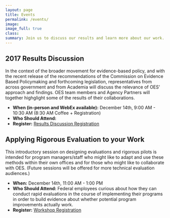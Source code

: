 ```yaml
---
layout: page
title: Events
permalink: /events/
image:
image_full: true
class:
summary: Join us to discuss our results and learn more about our work. 
---
```

## 2017 Results Discussion 

In the context of the broader movement for evidence-based policy, and with the recent release of the recommendations of the Commission on Evidence Based Policymaking and forthcoming legislation, representatives from across government and from Academia will discuss the relevance of OES' approach and findings. OES team members and Agency Partners will together highglight some of the results of their collaborations. 
- <b>When (in-person and WebEx available):</b> December 14th, 9:00 AM - 10:30 AM (8:30 AM Coffee + Registration)
- <b>Who Should Attend:</b> 
- <b>Register:</b> <a href="https://docs.google.com/forms/d/e/1FAIpQLSdS9_MD-Yzl8t_6VWWqQlDAou4dITJxU7TZPJ65nNtNNCFy2Q/viewform?usp=sf_link">Results Discussion Registration</a>

## Applying Rigorous Evaluation to your Work

This introductory session on designing evaluations and rigorous pilots is intended for program managers/staff who might like to adapt and use these methods within their own offices and for those who might like to collaborate with OES. (Future sessions will be offered for more technical evaluation audiences.)
- <b>When:</b> December 14th, 11:00 AM - 1:00 PM
- <b>Who Should Attend:</b> Federal employees curious about how they can conduct rapid evaluations in the course of implementing their programs in order to build evidence about whether potential program improvements actually work.
- <b>Register:</b> <a href="https://docs.google.com/forms/d/e/1FAIpQLSeltf1bl5UGYukUgixzwbTy49CPuqT9_aubQr23FAhxXuyqcQ/viewform?usp=sf_link">Workshop Registration</a>

